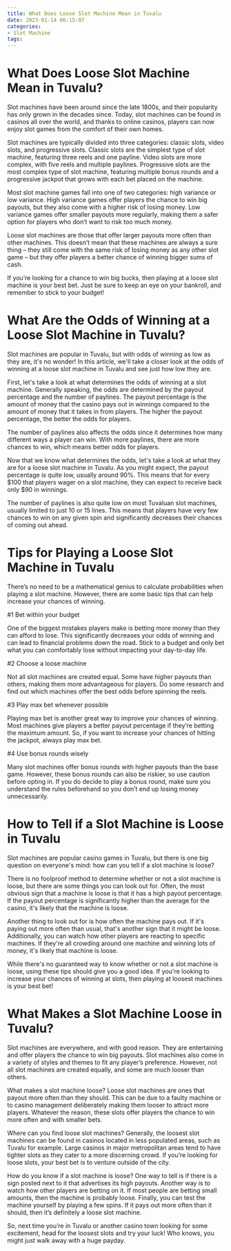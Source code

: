 ```yaml
---
title: What Does Loose Slot Machine Mean in Tuvalu 
date: 2023-01-14 06:15:07
categories:
- Slot Machine
tags:
---
```



#  What Does Loose Slot Machine Mean in Tuvalu? 

Slot machines have been around since the late 1800s, and their popularity has only grown in the decades since. Today, slot machines can be found in casinos all over the world, and thanks to online casinos, players can now enjoy slot games from the comfort of their own homes.

Slot machines are typically divided into three categories: classic slots, video slots, and progressive slots. Classic slots are the simplest type of slot machine, featuring three reels and one payline. Video slots are more complex, with five reels and multiple paylines. Progressive slots are the most complex type of slot machine, featuring multiple bonus rounds and a progressive jackpot that grows with each bet placed on the machine.

Most slot machine games fall into one of two categories: high variance or low variance. High variance games offer players the chance to win big payouts, but they also come with a higher risk of losing money. Low variance games offer smaller payouts more regularly, making them a safer option for players who don’t want to risk too much money.

Loose slot machines are those that offer larger payouts more often than other machines. This doesn’t mean that these machines are always a sure thing – they still come with the same risk of losing money as any other slot game – but they offer players a better chance of winning bigger sums of cash.

If you’re looking for a chance to win big bucks, then playing at a loose slot machine is your best bet. Just be sure to keep an eye on your bankroll, and remember to stick to your budget!

#  What Are the Odds of Winning at a Loose Slot Machine in Tuvalu? 

Slot machines are popular in Tuvalu, but with odds of winning as low as they are, it's no wonder! In this article, we'll take a closer look at the odds of winning at a loose slot machine in Tuvalu and see just how low they are.

First, let's take a look at what determines the odds of winning at a slot machine. Generally speaking, the odds are determined by the payout percentage and the number of paylines. The payout percentage is the amount of money that the casino pays out in winnings compared to the amount of money that it takes in from players. The higher the payout percentage, the better the odds for players.

The number of paylines also affects the odds since it determines how many different ways a player can win. With more paylines, there are more chances to win, which means better odds for players.

Now that we know what determines the odds, let's take a look at what they are for a loose slot machine in Tuvalu. As you might expect, the payout percentage is quite low, usually around 90%. This means that for every $100 that players wager on a slot machine, they can expect to receive back only $90 in winnings.

The number of paylines is also quite low on most Tuvaluan slot machines, usually limited to just 10 or 15 lines. This means that players have very few chances to win on any given spin and significantly decreases their chances of coming out ahead.

#  Tips for Playing a Loose Slot Machine in Tuvalu 

There’s no need to be a mathematical genius to calculate probabilities when playing a slot machine. However, there are some basic tips that can help increase your chances of winning.

#1 Bet within your budget

One of the biggest mistakes players make is betting more money than they can afford to lose. This significantly decreases your odds of winning and can lead to financial problems down the road. Stick to a budget and only bet what you can comfortably lose without impacting your day-to-day life.

#2 Choose a loose machine

Not all slot machines are created equal. Some have higher payouts than others, making them more advantageous for players. Do some research and find out which machines offer the best odds before spinning the reels.

#3 Play max bet whenever possible

Playing max bet is another great way to improve your chances of winning. Most machines give players a better payout percentage if they’re betting the maximum amount. So, if you want to increase your chances of hitting the jackpot, always play max bet.

#4 Use bonus rounds wisely

Many slot machines offer bonus rounds with higher payouts than the base game. However, these bonus rounds can also be riskier, so use caution before opting in. If you do decide to play a bonus round, make sure you understand the rules beforehand so you don’t end up losing money unnecessarily.

#  How to Tell if a Slot Machine is Loose in Tuvalu 

Slot machines are popular casino games in Tuvalu, but there is one big question on everyone's mind: how can you tell if a slot machine is loose?

There is no foolproof method to determine whether or not a slot machine is loose, but there are some things you can look out for. Often, the most obvious sign that a machine is loose is that it has a high payout percentage. If the payout percentage is significantly higher than the average for the casino, it's likely that the machine is loose.

Another thing to look out for is how often the machine pays out. If it's paying out more often than usual, that's another sign that it might be loose. Additionally, you can watch how other players are reacting to specific machines. If they're all crowding around one machine and winning lots of money, it's likely that machine is loose.

While there's no guaranteed way to know whether or not a slot machine is loose, using these tips should give you a good idea. If you're looking to increase your chances of winning at slots, then playing at loosest machines is your best bet!

#  What Makes a Slot Machine Loose in Tuvalu?

Slot machines are everywhere, and with good reason. They are entertaining and offer players the chance to win big payouts. Slot machines also come in a variety of styles and themes to fit any player’s preference. However, not all slot machines are created equally, and some are much looser than others.

What makes a slot machine loose? Loose slot machines are ones that payout more often than they should. This can be due to a faulty machine or to casino management deliberately making them looser to attract more players. Whatever the reason, these slots offer players the chance to win more often and with smaller bets.

Where can you find loose slot machines? Generally, the loosest slot machines can be found in casinos located in less populated areas, such as Tuvalu for example. Large casinos in major metropolitan areas tend to have tighter slots as they cater to a more discerning crowd. If you’re looking for loose slots, your best bet is to venture outside of the city.

How do you know if a slot machine is loose? One way to tell is if there is a sign posted next to it that advertises its high payouts. Another way is to watch how other players are betting on it. If most people are betting small amounts, then the machine is probably loose. Finally, you can test the machine yourself by playing a few spins. If it pays out more often than it should, then it’s definitely a loose slot machine.

So, next time you’re in Tuvalu or another casino town looking for some excitement, head for the loosest slots and try your luck! Who knows, you might just walk away with a huge payday.